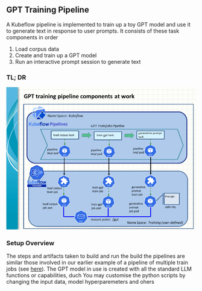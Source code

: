 ## GPT Training Pipeline

A Kubeflow pipeline is implemented to train up a toy GPT model and use it to generate text in response to user prompts. It consists of these task components in order
1. Load corpus data
2. Create and train up a GPT model
3. Run an interactive prompt session to generate text

### TL; DR

![GPT_Trainjobs_Pipeline](gpt_trainjobs_pipeline_20250820.png)

### Setup Overview

The steps and artifacts taken to build and run the build the pipelines are similar those involved in our earlier example of a pipeline of multiple train jobs (see [here](../multiple/readme.md)). The GPT model in use is created with all the standard LLM functions or capabilities, duch You may customise the python scripts by changing the input data, model hyperparemeters and ohers
